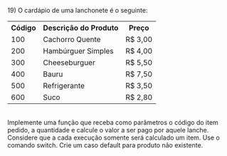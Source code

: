 ​19) ​O cardápio de uma lanchonete é o seguinte:
<table>
  <tr>
    <th>Código</th>
    <th>Descrição do Produto</th>
    <th>Preço</th>
  </tr>
  <tr>
    <td>100</td>
    <td>Cachorro Quente</td>
    <td>R$ 3,00</td>
  </tr>
  <tr>
    <td>200</td>
    <td>Hambúrguer Simples</td>
    <td>R$ 4,00</td>
  </tr>
  <tr>
    <td>300</td>
    <td>Cheeseburguer</td>
    <td>R$ 5,50</td>
  </tr>
  <tr>
    <td>400</td>
    <td>Bauru</td>
    <td>R$ 7,50</td>
  </tr>
  <tr>
    <td>500</td>
    <td>Refrigerante</td>
    <td>R$ 3,50</td>
  </tr>
  <tr>
    <td>600</td>
    <td>Suco</td>
    <td>R$ 2,80</td>
  </tr>
</table>
<br>
Implemente uma função que receba como parâmetros o código do item pedido, a quantidade e calcule o valor a ser pago por aquele lanche. Considere que a cada execução somente será calculado um item. Use o comando switch. Crie um caso default para produto não existente.

